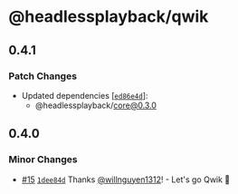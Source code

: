 # @headlessplayback/qwik

## 0.4.1

### Patch Changes

- Updated dependencies
  [[`ed86e4d`](https://github.com/willnguyen1312/headlessplayback/commit/ed86e4d3fd32c2f5c7731220c1c52dfa7301bdac)]:
  - @headlessplayback/core@0.3.0

## 0.4.0

### Minor Changes

- [#15](https://github.com/willnguyen1312/headlessplayback/pull/15)
  [`1dee84d`](https://github.com/willnguyen1312/headlessplayback/commit/1dee84d90e52ad569ffbd44d8f609cdca486ede7) Thanks
  [@willnguyen1312](https://github.com/willnguyen1312)! - Let's go Qwik 🚀
